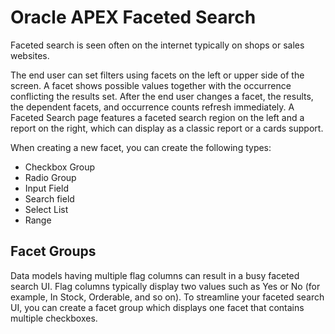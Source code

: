 # Oracle APEX Faceted Search

Faceted search is seen often on the internet typically on shops or sales websites. 

The end user can set filters using facets on the left or upper side of the screen. A facet shows possible values together with the occurrence conflicting the results set. After the end user changes a facet, the results, the dependent facets, and occurrence counts refresh immediately. A Faceted Search page features a faceted search region on the left and a report on the right, which can display as a classic report or a cards support.

When creating a new facet, you can create the following types: 

- Checkbox Group
- Radio Group
- Input Field
- Search field
- Select List
- Range

## Facet Groups

Data models having multiple flag columns can result in a busy faceted search UI. Flag columns typically display two values such as Yes or No (for example, In Stock, Orderable, and so on). To streamline your faceted search UI, you can create a facet group which displays one facet that contains multiple checkboxes.